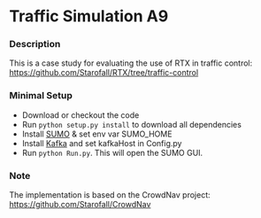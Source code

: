 # Traffic Simulation A9

### Description
This is a case study for evaluating the use of RTX in traffic control:
https://github.com/Starofall/RTX/tree/traffic-control

### Minimal Setup
* Download or checkout the code
* Run `python setup.py install` to download all dependencies 
* Install [SUMO](http://sumo.dlr.de) & set env var SUMO_HOME
* Install [Kafka](https://kafka.apache.org/) and set kafkaHost in Config.py
* Run `python Run.py`. This will open the SUMO GUI.

### Note 
The implementation is based on the CrowdNav project: https://github.com/Starofall/CrowdNav
